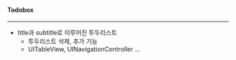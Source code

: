 #### Todobox

----

- title과 subtitle로 이루어진 투두리스트
  - 투두리스트 삭제, 추가 기능
  - UITableView, UINavigationController ...

